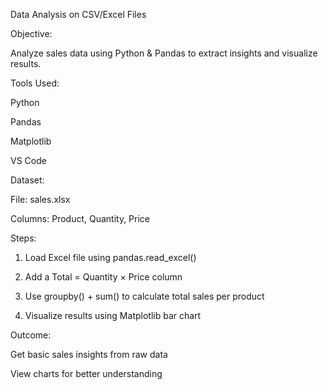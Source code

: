 Data Analysis on CSV/Excel Files

Objective:

Analyze sales data using Python & Pandas to extract insights and visualize results.

Tools Used:

Python

Pandas

Matplotlib

 VS Code 

 Dataset:

File: sales.xlsx

Columns: Product, Quantity, Price


 Steps:

1. Load Excel file using pandas.read_excel()


2. Add a Total = Quantity × Price column


3. Use groupby() + sum() to calculate total sales per product


4. Visualize results using Matplotlib bar chart

Outcome:

Get basic sales insights from raw data

View charts for better understanding
